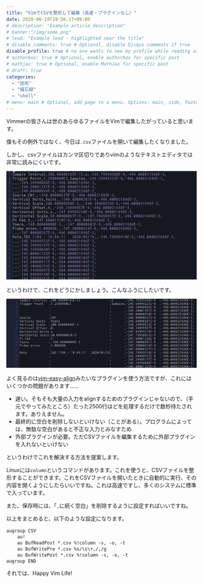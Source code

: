```yaml
---
title: "VimでCSVを整形して編集（高速・プラグインなし）"
date: 2020-06-19T19:56:17+09:00
# description: "Example article description"
# banner:"/img/some.png"
# lead: "Example lead - highlighted near the title"
# disable_comments: true # Optional, disable Disqus comments if true
disable_profile: true # no one wants to see my profile while reading articles
# authorbox: true # Optional, enable authorbox for specific post
# mathjax: true # Optional, enable MathJax for specific post
# draft: true
categories:
  - "技術"
  - "備忘録"
  - "shell"
# menu: main # Optional, add page to a menu. Options: main, side, footer
---
```


Vimmerの皆さんは世のあらゆるファイルをVimで編集したがっていると思います。

僕もその例外ではなく、今日は`.csv`ファイルを開いて編集したくなりました。

しかし、csvファイルはカンマ区切りでありvimのようなテキストエディタでは非常に読みにくいです。

![よく見る地獄](./2020-06-19-195849_3840x1080_scrot.png)

というわけで、これをどうにかしましょう。こんなふうにしたいです。

![読みやすい〜〜〜](./2020-06-19-195858_3840x1080_scrot.png)

よく見るのは[vim-easy-align](https://github.com/junegunn/vim-easy-align)みたいなプラグインを使う方法ですが、これにはいくつかの問題があります……

* 遅い。そもそも大量の入力をalignするためのプラグインじゃないので、（手元でやってみたところ）たった2500行ほどを処理するだけで数秒待たされます。ありえません。
* 最終的に空白を削除しないといけない（ことがある）。プログラムによっては、無駄な空白があると不正な入力とみなすため
* 外部プラグインが必要。ただCSVファイルを編集するために外部プラグインを入れないといけない

というわけでこれを解決する方法を提案します。

Linuxには`column`というコマンドがあります。これを使うと、CSVファイルを整形することができます。これをCSVファイルを開いたときに自動的に実行、その内容を開くようにしたらいいですね。これは高速ですし、多くのシステムに標準で入っています。

また、保存時には、「`,`に続く空白」を削除するように設定すればいいですね。

以上をまとめると、以下のような設定になります。

```.vimrc
augroup CSV
    au!
    au BufReadPost *.csv %!column -s, -o, -t
    au BufWritePre *.csv %s/\s\+,/,/g
    au BufWritePost *.csv %!column -s, -o, -t
augroup END
```

それでは、Happy Vim Life!
